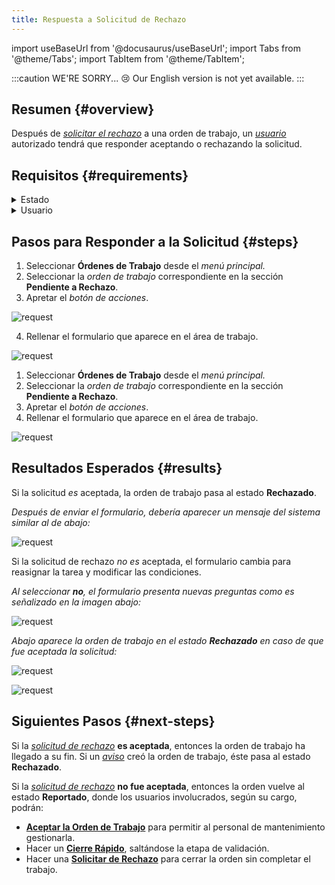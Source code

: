 ```yaml
---
title: Respuesta a Solicitud de Rechazo
---
```


import useBaseUrl from '@docusaurus/useBaseUrl'; 
import Tabs from '@theme/Tabs';
import TabItem from '@theme/TabItem';

:::caution WE'RE SORRY... 😢
Our English version is not yet available.
:::

## Resumen {#overview}
Después de [_solicitar el rechazo_](/docs/products/corrective_maintenance/actions/wo_reject_request) a una orden de trabajo, un [_usuario_](/docs/products/corrective_maintenance/master_data/users) autorizado tendrá que responder aceptando o rechazando la solicitud.

## Requisitos {#requirements}

<details>
<summary>Estado</summary>
<div>

Esta opción está sólo disponible cuando la orden de trabajo está en el estado **Pendiente a Rechazo**.

</div>
</details>

<details>

<summary>Usuario</summary>
<div>

Sólo los [_usuarios_](/docs/products/corrective_maintenance/master_data/users) con los [_cargos_](/docs/products/corrective_maintenance/master_data/job_title) `administrador` o `jefe` podrán responder a la _solicitud de rechazo_.

</div>
</details>

## Pasos para Responder a la Solicitud {#steps}

<Tabs>
<TabItem value="desktop" label="Escritorio" default>

1.	Seleccionar **Órdenes de Trabajo** desde el _menú principal._
2.	Seleccionar la _orden de trabajo_ correspondiente en la sección **Pendiente a Rechazo**.
3.	Apretar el _botón de acciones_.

<div className="img_sizing">

![request](/img/productos_es/product_cm_wo_reject_response_01.png)

</div>

4.	Rellenar el formulario que aparece en el área de trabajo.

<div className="img_sizing_small">

![request](/img/productos_es/product_cm_wo_reject_response_02.png)

</div>

</TabItem>
<TabItem value="mobile" label="Versión Móvil">

1.	Seleccionar **Órdenes de Trabajo** desde el _menú principal._
2.	Seleccionar la _orden de trabajo_ correspondiente en la sección **Pendiente a Rechazo**.
3.	Apretar el _botón de acciones_.
4.	Rellenar el formulario que aparece en el área de trabajo.

<div className="img_sizing">

![request](/img/productos_es/product_cm_wo_reject_response_01m.png)

</div>

</TabItem>
</Tabs>


## Resultados Esperados {#results}
Si la solicitud _es_ aceptada, la orden de trabajo pasa al estado **Rechazado**.

_Después de enviar el formulario, debería aparecer un mensaje del sistema similar al de abajo:_

<div className="img_sizing_small">

![request](/img/productos_es/product_cm_wo_reject_response_03.png)

</div>

Si la solicitud de rechazo _no es_ aceptada, el formulario cambia para reasignar la tarea y modificar las condiciones. 

_Al seleccionar **no**, el formulario presenta nuevas preguntas como es señalizado en la imagen abajo:_

<div className="img_sizing_small">

![request](/img/productos_es/product_cm_wo_reject_response_03a.png)

</div>

_Abajo aparece la orden de trabajo en el estado **Rechazado** en caso de que fue aceptada la solicitud:_

<Tabs>
<TabItem value="desktop" label="Escritorio" default>

<div className="img_sizing">

![request](/img/productos_es/product_cm_wo_reject_response_04.png)

</div>

</TabItem>
<TabItem value="mobile" label="Versión Móvil">

<div className="img_sizing_extra_small">

![request](/img/productos_es/product_cm_wo_reject_response_04m.png)

</div>

</TabItem>
</Tabs>

## Siguientes Pasos {#next-steps}
Si la [_solicitud de rechazo_](/docs/products/corrective_maintenance/actions/wo_reject_request) **es aceptada**, entonces la orden de trabajo ha llegado a su fin. Si un [_aviso_](/docs/products/corrective_maintenance/actions/create_notification) creó la orden de trabajo, éste pasa al estado **Rechazado**.

Si la [_solicitud de rechazo_](/docs/products/corrective_maintenance/actions/wo_reject_request) **no fue aceptada**, entonces la orden vuelve al estado **Reportado**, donde los usuarios involucrados, según su cargo, podrán:
- [**Aceptar la Orden de Trabajo**](/docs/products/corrective_maintenance/actions/wo_accept) para permitir al personal de mantenimiento gestionarla.
- Hacer un [**Cierre Rápido**](/docs/products/corrective_maintenance/actions/wo_fast_close), saltándose la etapa de validación.
- Hacer una [**Solicitar de Rechazo**](/docs/products/corrective_maintenance/actions/wo_reject_request) para cerrar la orden sin completar el trabajo.
